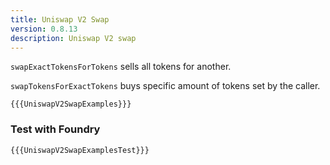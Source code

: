 ```yaml
---
title: Uniswap V2 Swap
version: 0.8.13
description: Uniswap V2 swap
---
```


`swapExactTokensForTokens` sells all tokens for another.

`swapTokensForExactTokens` buys specific amount of tokens set by the caller.

```solidity
{{{UniswapV2SwapExamples}}}
```

### Test with Foundry

```solidity
{{{UniswapV2SwapExamplesTest}}}
```
